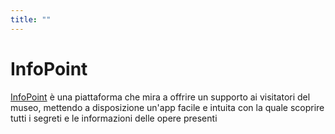 ```yaml
---
title: ""
---
```


# InfoPoint

[InfoPoint](http://github.com/lufthmensch-luftmensch/InfoPoint) è una piattaforma che mira a offrire un supporto ai visitatori del museo, mettendo a disposizione un'app facile e intuita con la quale scoprire tutti i segreti e le informazioni delle opere presenti
